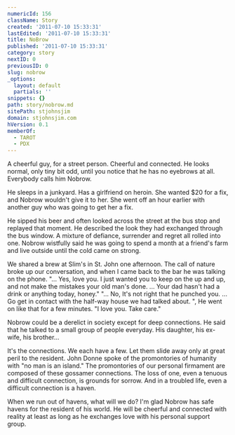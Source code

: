 ```yaml
---
numericId: 156
className: Story
created: '2011-07-10 15:33:31'
lastEdited: '2011-07-10 15:33:31'
title: NoBrow
published: '2011-07-10 15:33:31'
category: story
nextID: 0
previousID: 0
slug: nobrow
_options:
  layout: default
  partials: ''
snippets: {}
path: story/nobrow.md
sitePath: stjohnsjim
domain: stjohnsjim.com
hVersion: 0.1
memberOf:
  - TAROT
  - PDX
---
```


A cheerful guy, for a street person. Cheerful and connected. He looks normal, only tiny bit odd, until you notice that he has no eyebrows at all. Everybody calls him Nobrow.

He sleeps in a junkyard. Has a girlfriend on heroin. She wanted $20 for a fix, and Nobrow wouldn't give it to her. She went off an hour earlier with another guy who was going to get her a fix.

He sipped his beer and often looked across the street at the bus stop and replayed that moment. He described the look they had exchanged through the bus window. A mixture of defiance, surrender and regret all rolled into one. Nobrow wistfully said he was going to spend a month at a friend's farm and live outside until the cold came on strong.

We shared a brew at Slim's in St. John one afternoon. The call of nature broke up our conversation, and when I came back to the bar he was talking on the phone. "... Yes, love you. I just wanted you to keep on the up and up, and not make the mistakes your old man's done. ... Your dad hasn't had a drink or anything today, honey." "... No, It's not right that he punched you. ... Go get in contact with the half-way house we had talked about. ", He went on like that for a few minutes. "I love you. Take care."

Nobrow could be a derelict in society except for deep connections. He said that he talked to a small group of people everyday. His daughter, his ex-wife, his brother...

It's the connections. We each have a few. Let them slide away only at great peril to the resident. John Donne spoke of the promontories of humanity with "no man is an island." The promontories of our personal firmament are composed of these gossamer connections. The loss of one, even a tenuous and difficult connection, is grounds for sorrow. And in a troubled life, even a difficult connection is a haven.

When we run out of havens, what will we do? I'm glad Nobrow has safe havens for the resident of his world. He will be cheerful and connected with reality at least as long as he exchanges love with his personal support group.
